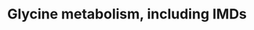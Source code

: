 ---
annotations:
- id: PW:0001264
  parent: classic metabolic pathway
  type: Pathway Ontology
  value: glycine biosynthetic pathway
- id: DOID:0111329
  parent: genetic disease
  type: Disease Ontology
  value: pyridoxamine 5'-phosphate oxidase deficiency
- id: DOID:9268
  parent: genetic disease
  type: Disease Ontology
  value: glycine encephalopathy
authors:
- DeSl
- Egonw
- Andra
- MaintBot
- Eweitz
- Finterly
- Fehrhart
citedin: ''
communities:
- IEM
- RareDiseases
description: The main disorder related to glycine (NonKetotic Hyperglycinemia, NKH)
  is a malfunctioning of the glycine cleavage enzyme, which consists out of four subunits
  (P-, H-, T- and L-protein). These subunits work together (however not as a complex)
  to convert glycine and H4-folate into methylene-tetrahydrofolate (CH2=folate), as
  depicted on the lefthand side of this pathway. This disorder is also known as glycine
  encephalopathy, with cerebral dysfunctioning as the common denominator. Besides
  "classical" NKH, there are several patients without mutations in the cleavage enzyme,
  however presenting variants within a protein related to the formation of lipoyl-H,
  as depicted on the righthand side of this pathway. The individual relationship between
  these proteins and the formation of iron-sulfur clusters (Fe-S) are not completely
  known, however there are indications that mutations within the NFU1, BOLA3 and GLXR5
  gene can lead to a similar phenotype as NKH; most patients present with either less
  or more severe neurological symptoms compared to "classical" NKH. For clarity, the
  influence of pyridoxal-P has been added to this pathway, where a variant within
  the PNPO gene can lead to secondary effects on the activity of the P-protein from
  the cleavage system.   This pathway was inspired by Chapter 5 (edition 4) of the
  book of Blau (ISBN 3642403360 (978-3642403361)), Fig. 5.1.
last-edited: 2024-01-16
ndex: null
organisms:
- Homo sapiens
redirect_from:
- /index.php/Pathway:WP5028
- /instance/WP5028
- /instance/WP5028_r127918
revision: r127918
schema-jsonld:
- '@context': https://schema.org/
  '@id': https://wikipathways.github.io/pathways/WP5028.html
  '@type': Dataset
  creator:
    '@type': Organization
    name: WikiPathways
  description: The main disorder related to glycine (NonKetotic Hyperglycinemia, NKH)
    is a malfunctioning of the glycine cleavage enzyme, which consists out of four
    subunits (P-, H-, T- and L-protein). These subunits work together (however not
    as a complex) to convert glycine and H4-folate into methylene-tetrahydrofolate
    (CH2=folate), as depicted on the lefthand side of this pathway. This disorder
    is also known as glycine encephalopathy, with cerebral dysfunctioning as the common
    denominator. Besides "classical" NKH, there are several patients without mutations
    in the cleavage enzyme, however presenting variants within a protein related to
    the formation of lipoyl-H, as depicted on the righthand side of this pathway.
    The individual relationship between these proteins and the formation of iron-sulfur
    clusters (Fe-S) are not completely known, however there are indications that mutations
    within the NFU1, BOLA3 and GLXR5 gene can lead to a similar phenotype as NKH;
    most patients present with either less or more severe neurological symptoms compared
    to "classical" NKH. For clarity, the influence of pyridoxal-P has been added to
    this pathway, where a variant within the PNPO gene can lead to secondary effects
    on the activity of the P-protein from the cleavage system.   This pathway was
    inspired by Chapter 5 (edition 4) of the book of Blau (ISBN 3642403360 (978-3642403361)),
    Fig. 5.1.
  keywords:
  - 2Fe-2S
  - 4Fe-4Scluster
  - BOLA3
  - CH2=folate
  - CO2
  - GLRX5
  - GMP-lipoate
  - Glycine
  - H+
  - H-protein:GCSH
  - H4-folate
  - HSCB
  - IBA57
  - ISCU
  - L-protein:DLD
  - LIAS
  - LIPT1
  - LIPT2
  - Lipoate
  - NAD+
  - NADH
  - NFU1
  - NH3
  - P-protein:GLDC
  - PNPO
  - Pyridoxal-phosphate
  - SHMT
  - T-protein:AMT
  - glycine
  - pyridoxamine 5'-phosphate
  - pyridoxine 5'-phosphate
  - serine
  license: CC0
  name: Glycine metabolism, including IMDs
seo: CreativeWork
title: Glycine metabolism, including IMDs
wpid: WP5028
---